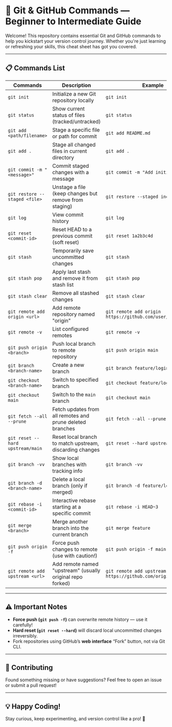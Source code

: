 # 🚀 Git & GitHub Commands — Beginner to Intermediate Guide

Welcome! This repository contains essential Git and GitHub commands to help you kickstart your version control journey. Whether you're just learning or refreshing your skills, this cheat sheet has got you covered.

---

## 📋 Commands List

|  Commands                        |  Description                                                 |   Example                                               |
|----------------------------------|--------------------------------------------------------------|---------------------------------------------------------|
|  `git init`                      | Initialize a new Git repository locally                      | `git init`                                              |
|  `git status`                    | Show current status of files (tracked/untracked)             | `git status`                                            |
|  `git add <path/filename>`       | Stage a specific file or path for commit                     | `git add README.md`                                     |
|  `git add .`                     | Stage all changed files in current directory                 | `git add .`                                             |
|  `git commit -m "<message>"`     | Commit staged changes with a message                         | `git commit -m "Add initial README"`                    |
|  `git restore --staged <file>`   | Unstage a file (keep changes but remove from staging)        | `git restore --staged index.html`                       |
|  `git log`                       | View commit history                                          | `git log`                                               |
|  `git reset <commit-id>`         | Reset HEAD to a previous commit (soft reset)                 | `git reset 1a2b3c4d`                                    |
|  `git stash`                     | Temporarily save uncommitted changes                         | `git stash`                                             |
|  `git stash pop`                 | Apply last stash and remove it from stash list               | `git stash pop`                                         |
|  `git stash clear`               | Remove all stashed changes                                   | `git stash clear`                                       |
|  `git remote add origin <url>`   | Add remote repository named "origin"                         | `git remote add origin https://github.com/user/repo.git`|
|  `git remote -v`                 | List configured remotes                                      | `git remote -v`                                         |
|  `git push origin <branch>`      | Push local branch to remote repository                       | `git push origin main`                                  |
|  `git branch <branch-name>`      | Create a new branch                                          | `git branch feature/login`                              |
|  `git checkout <branch-name>`    | Switch to specified branch                                   | `git checkout feature/login`                            |
|  `git checkout main`             | Switch to the `main` branch                                  | `git checkout main`                                     |
|  `git fetch --all --prune`       | Fetch updates from all remotes and prune deleted branches    | `git fetch --all --prune`                               |
|  `git reset --hard upstream/main`| Reset local branch to match upstream, discarding changes     | `git reset --hard upstream/main`                        |
|  `git branch -vv`                | Show local branches with tracking info                       | `git branch -vv`                                        |
|  `git branch -d <branch-name>`   | Delete a local branch (only if merged)                       | `git branch -d feature/login`                           |
|  `git rebase -i <commit-id>`     | Interactive rebase starting at a specific commit             | `git rebase -i HEAD~3`                                  |
|  `git merge <branch>`            | Merge another branch into the current branch                 | `git merge feature`                                     |
|  `git push origin -f`            | Force push changes to remote (use with caution!)             | `git push origin -f main`                               |
|  `git remote add upstream <url>` | Add remote named "upstream" (usually original repo forked)   | `git remote add upstream https://github.com/original/repo.git` |

---

## ⚠️ Important Notes

- **Force push (`git push -f`)** can overwrite remote history — use it carefully!
- **Hard reset (`git reset --hard`)** will discard local uncommitted changes irreversibly.
- Fork repositories using GitHub’s **web interface** “Fork” button, not via Git CLI.

---

## 🙌 Contributing

Found something missing or have suggestions? Feel free to open an issue or submit a pull request!

---

## 💡 Happy Coding!  

Stay curious, keep experimenting, and version control like a pro! 🚀
